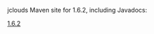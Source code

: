 jclouds Maven site for 1.6.2, including Javadocs:

[1.6.2](http://demobox.github.io/jclouds-maven-site-1.6.2/1.6.2-incubating/jclouds/)